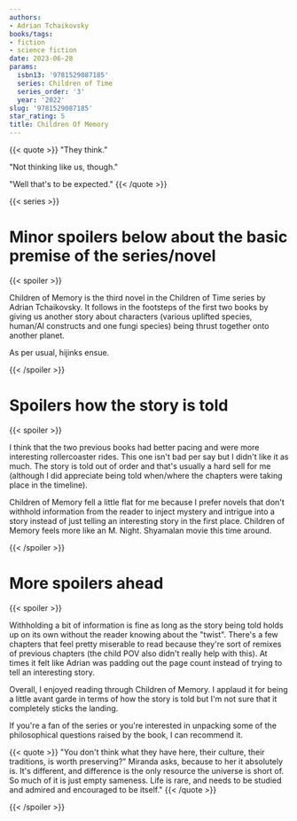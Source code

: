 ```yaml
---
authors:
- Adrian Tchaikovsky
books/tags:
- fiction
- science fiction
date: 2023-06-28
params:
  isbn13: '9781529087185'
  series: Children of Time
  series_order: '3'
  year: '2022'
slug: '9781529087185'
star_rating: 5
title: Children Of Memory
---
```


{{< quote >}}
"They think."

"Not thinking like us, though."

"Well that's to be expected."
{{< /quote >}}

<!--more-->

{{< series >}}

# Minor spoilers below about the basic premise of the series/novel

{{< spoiler >}}

Children of Memory is the third novel in the Children of Time series by Adrian Tchaikovsky. It follows in the footsteps of the first two books by giving us another story about characters (various uplifted species, human/AI constructs and one fungi species) being thrust together onto another planet.

As per usual, hijinks ensue.

{{< /spoiler >}}

# Spoilers how the story is told

{{< spoiler >}}

I think that the two previous books had better pacing and were more interesting rollercoaster rides. This one isn't bad per say but I didn't like it as much. The story is told out of order and that's usually a hard sell for me (although I did appreciate being told when/where the chapters were taking place in the timeline).

Children of Memory fell a little flat for me because I prefer novels that don't withhold information from the reader to inject mystery and intrigue into a story instead of just telling an interesting story in the first place. Children of Memory feels more like an M. Night. Shyamalan movie this time around.

{{< /spoiler >}}

# More spoilers ahead

{{< spoiler >}}

Withholding a bit of information is fine as long as the story being told holds up on its own without the reader knowing about the "twist". There's a few chapters that feel pretty miserable to read because they're sort of remixes of previous chapters (the child POV also didn't really help with this). At times it felt like Adrian was padding out the page count instead of trying to tell an interesting story.

Overall, I enjoyed reading through Children of Memory. I applaud it for being a little avant garde in terms of how the story is told but I'm not sure that it completely sticks the landing.

If you're a fan of the series or you're interested in unpacking some of the philosophical questions raised by the book, I can recommend it.

{{< quote >}}
"You don't think what they have here, their culture, their traditions, is worth preserving?" Miranda asks, because to her it absolutely is. It's different, and difference is the only resource the universe is short of. So much of it is just empty sameness. Life is rare, and needs to be studied and admired and encouraged to be itself."
{{< /quote >}}

{{< /spoiler >}}